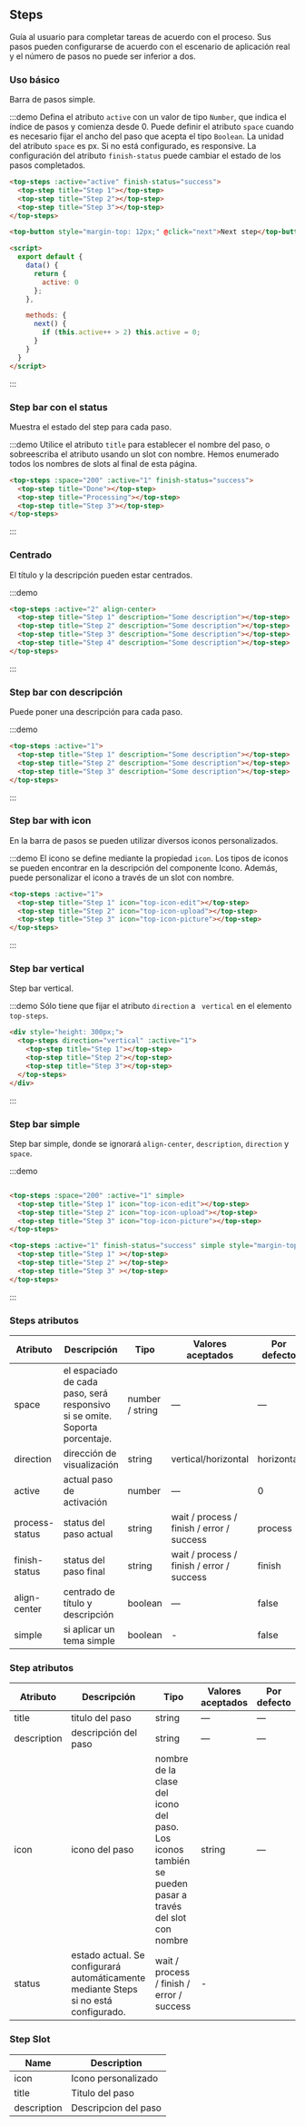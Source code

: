 ## Steps

Guía al usuario para completar tareas de acuerdo con el proceso. Sus pasos pueden configurarse de acuerdo con el escenario de aplicación real y el número de pasos no puede ser inferior a dos.

### Uso básico

Barra de pasos simple.

:::demo Defina el atributo `active` con un valor de tipo `Number`, que indica el índice de pasos y comienza desde 0. Puede definir el atributo `space` cuando es necesario fijar el ancho del paso que acepta el tipo `Boolean`. La unidad del atributo `space` es px. Si no está configurado, es responsive. La configuración del atributo `finish-status` puede cambiar el estado de los pasos completados.

```html
<top-steps :active="active" finish-status="success">
  <top-step title="Step 1"></top-step>
  <top-step title="Step 2"></top-step>
  <top-step title="Step 3"></top-step>
</top-steps>

<top-button style="margin-top: 12px;" @click="next">Next step</top-button>

<script>
  export default {
    data() {
      return {
        active: 0
      };
    },

    methods: {
      next() {
        if (this.active++ > 2) this.active = 0;
      }
    }
  }
</script>
```
:::

### Step bar con el status

Muestra el estado del step para cada paso.

:::demo Utilice el atributo `title` para establecer el nombre del paso, o sobreescriba el atributo usando un slot con nombre. Hemos enumerado todos los nombres de slots al final de esta página.

```html
<top-steps :space="200" :active="1" finish-status="success">
  <top-step title="Done"></top-step>
  <top-step title="Processing"></top-step>
  <top-step title="Step 3"></top-step>
</top-steps>
```
:::

### Centrado 

El título y la descripción pueden estar centrados.

:::demo
```html
<top-steps :active="2" align-center>
  <top-step title="Step 1" description="Some description"></top-step>
  <top-step title="Step 2" description="Some description"></top-step>
  <top-step title="Step 3" description="Some description"></top-step>
  <top-step title="Step 4" description="Some description"></top-step>
</top-steps>
```
:::

### Step bar con descripción

Puede poner una descripción para cada paso.

:::demo
```html
<top-steps :active="1">
  <top-step title="Step 1" description="Some description"></top-step>
  <top-step title="Step 2" description="Some description"></top-step>
  <top-step title="Step 3" description="Some description"></top-step>
</top-steps>
```
:::

### Step bar with icon

En la barra de pasos se pueden utilizar diversos iconos personalizados.

:::demo El icono se define mediante la propiedad `icon`. Los tipos de iconos se pueden encontrar en la descripción del componente Icono. Además, puede personalizar el icono a través de un slot con nombre.

```html
<top-steps :active="1">
  <top-step title="Step 1" icon="top-icon-edit"></top-step>
  <top-step title="Step 2" icon="top-icon-upload"></top-step>
  <top-step title="Step 3" icon="top-icon-picture"></top-step>
</top-steps>
```
:::

### Step bar vertical

Step bar vertical.

:::demo Sólo tiene que fijar el atributo `direction`  a ` vertical` en el elemento `top-steps`.

```html
<div style="height: 300px;">
  <top-steps direction="vertical" :active="1">
    <top-step title="Step 1"></top-step>
    <top-step title="Step 2"></top-step>
    <top-step title="Step 3"></top-step>
  </top-steps>
</div>
```
:::

### Step bar simple
Step bar simple, donde se ignorará `align-center`, `description`, `direction` y `space`.

:::demo
```html

<top-steps :space="200" :active="1" simple>
  <top-step title="Step 1" icon="top-icon-edit"></top-step>
  <top-step title="Step 2" icon="top-icon-upload"></top-step>
  <top-step title="Step 3" icon="top-icon-picture"></top-step>
</top-steps>

<top-steps :active="1" finish-status="success" simple style="margin-top: 20px">
  <top-step title="Step 1" ></top-step>
  <top-step title="Step 2" ></top-step>
  <top-step title="Step 3" ></top-step>
</top-steps>
```
:::

### Steps atributos

| Atributo       | Descripción                              | Tipo            | Valores aceptados                        | Por defecto |
| -------------- | ---------------------------------------- | --------------- | ---------------------------------------- | ----------- |
| space          | el espaciado de cada paso, será responsivo si se omite. Soporta porcentaje. | number / string | —                                        | —           |
| direction      | dirección de visualización               | string          | vertical/horizontal                      | horizontal  |
| active         | actual paso de activación                | number          | —                                        | 0           |
| process-status | status del paso actual                   | string          | wait / process / finish / error / success | process     |
| finish-status  | status del paso final                    | string          | wait / process / finish / error / success | finish      |
| align-center   | centrado de título y descripción         | boolean         | —                                        | false       |
| simple         | si aplicar un tema simple                | boolean         | -                                        | false       |

### Step atributos
| Atributo    | Descripción                              | Tipo                                     | Valores aceptados | Por defecto |
| ----------- | ---------------------------------------- | ---------------------------------------- | ----------------- | ----------- |
| title       | titulo del paso                          | string                                   | —                 | —           |
| description | descripción del paso                     | string                                   | —                 | —           |
| icon        | icono del paso                           | nombre de la clase del icono del paso. Los iconos también se pueden pasar a través del slot con nombre | string            | —           |
| status      | estado actual. Se configurará automáticamente mediante Steps si no está configurado. | wait / process / finish / error / success | -                 |             |

### Step Slot
| Name        | Description          |
| ----------- | -------------------- |
| icon        | Icono personalizado  |
| title       | Titulo del paso      |
| description | Descripcion del paso |

